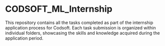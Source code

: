 # CODSOFT_ML_Internship
This repository contains all the tasks completed as part of the internship application process for Codsoft. Each task submission is organized within individual folders, showcasing the skills and knowledge acquired during the application period.
